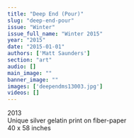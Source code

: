 ```yaml
---
title: "Deep End (Pour)"
slug: "deep-end-pour"
issue: "Winter"
issue_full_name: "Winter 2015"
year: "2015"
date: "2015-01-01"
authors: ['Matt Saunders']
section: "art"
audio: []
main_image: ""
banner_image: ""
images: ['deependms13003.jpg']
videos: []
---
```

2013  
Unique silver gelatin print on fiber-paper  
40 x 58 inches

